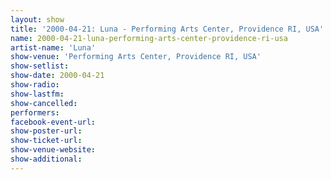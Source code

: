 ```yaml
---
layout: show
title: '2000-04-21: Luna - Performing Arts Center, Providence RI, USA'
name: 2000-04-21-luna-performing-arts-center-providence-ri-usa
artist-name: 'Luna'
show-venue: 'Performing Arts Center, Providence RI, USA'
show-setlist: 
show-date: 2000-04-21
show-radio: 
show-lastfm: 
show-cancelled: 
performers: 
facebook-event-url: 
show-poster-url: 
show-ticket-url: 
show-venue-website: 
show-additional: 
---
```


